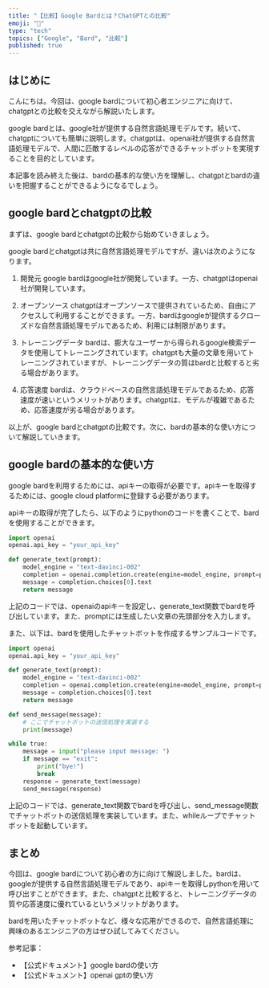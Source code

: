 ```yaml
---
title: "【比較】Google Bardとは？ChatGPTとの比較"
emoji: "👨"
type: "tech"
topics: ["Google", "Bard", "比較"]
published: true
---
```


## はじめに

こんにちは。今回は、google bardについて初心者エンジニアに向けて、chatgptとの比較を交えながら解説いたします。

google bardとは、google社が提供する自然言語処理モデルです。続いて、chatgptについても簡単に説明します。chatgptは、openai社が提供する自然言語処理モデルで、人間に匹敵するレベルの応答ができるチャットボットを実現することを目的としています。

本記事を読み終えた後は、bardの基本的な使い方を理解し、chatgptとbardの違いを把握することができるようになるでしょう。

## google bardとchatgptの比較

まずは、google bardとchatgptの比較から始めていきましょう。

google bardとchatgptは共に自然言語処理モデルですが、違いは次のようになります。

1. 開発元
google bardはgoogle社が開発しています。一方、chatgptはopenai社が開発しています。

2. オープンソース
chatgptはオープンソースで提供されているため、自由にアクセスして利用することができます。一方、bardはgoogleが提供するクローズドな自然言語処理モデルであるため、利用には制限があります。

3. トレーニングデータ
bardは、膨大なユーザーから得られるgoogle検索データを使用してトレーニングされています。chatgptも大量の文章を用いてトレーニングされていますが、トレーニングデータの質はbardと比較すると劣る場合があります。

4. 応答速度
bardは、クラウドベースの自然言語処理モデルであるため、応答速度が速いというメリットがあります。chatgptは、モデルが複雑であるため、応答速度が劣る場合があります。

以上が、google bardとchatgptの比較です。次に、bardの基本的な使い方について解説していきます。

## google bardの基本的な使い方

google bardを利用するためには、apiキーの取得が必要です。apiキーを取得するためには、google cloud platformに登録する必要があります。

apiキーの取得が完了したら、以下のようにpythonのコードを書くことで、bardを使用することができます。

```python
import openai
openai.api_key = "your_api_key"

def generate_text(prompt):
    model_engine = "text-davinci-002"
    completion = openai.completion.create(engine=model_engine, prompt=prompt, max_tokens=2048)
    message = completion.choices[0].text
    return message
```

上記のコードでは、openaiのapiキーを設定し、generate_text関数でbardを呼び出しています。また、promptには生成したい文章の先頭部分を入力します。

また、以下は、bardを使用したチャットボットを作成するサンプルコードです。

```python
import openai
openai.api_key = "your_api_key"

def generate_text(prompt):
    model_engine = "text-davinci-002"
    completion = openai.completion.create(engine=model_engine, prompt=prompt, max_tokens=2048)
    message = completion.choices[0].text
    return message

def send_message(message):
    # ここでチャットボットの送信処理を実装する
    print(message)

while true:
    message = input("please input message: ")
    if message == "exit":
        print("bye!")
        break
    response = generate_text(message)
    send_message(response)
```

上記のコードでは、generate_text関数でbardを呼び出し、send_message関数でチャットボットの送信処理を実装しています。また、whileループでチャットボットを起動しています。

## まとめ

今回は、google bardについて初心者の方に向けて解説しました。bardは、googleが提供する自然言語処理モデルであり、apiキーを取得しpythonを用いて呼び出すことができます。また、chatgptと比較すると、トレーニングデータの質や応答速度に優れているというメリットがあります。

bardを用いたチャットボットなど、様々な応用ができるので、自然言語処理に興味のあるエンジニアの方はぜひ試してみてください。

参考記事：
- 【公式ドキュメント】google bardの使い方
- 【公式ドキュメント】openai gptの使い方

